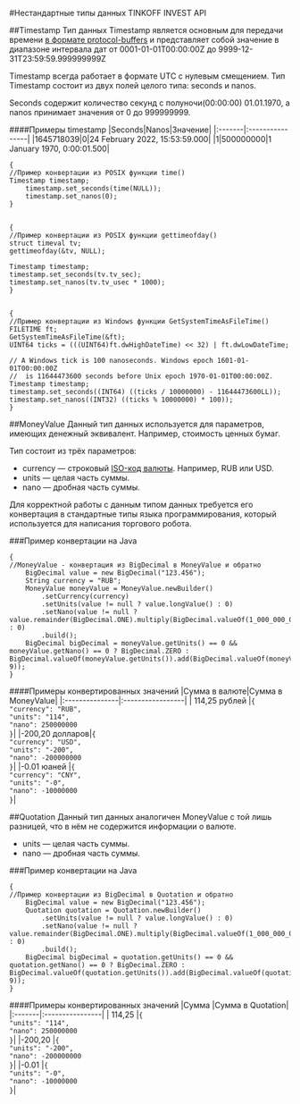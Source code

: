 #Нестандартные типы данных TINKOFF INVEST API

##Timestamp 
Тип данных Timestamp является основным для передачи времени [в формате protoсol-buffers](https://developers.google.com/protocol-buffers/docs/reference/google.protobuf#timestamp) и представляет собой значение в диапазоне интервала дат от 0001-01-01T00:00:00Z до 9999-12-31T23:59:59.999999999Z


Timestamp всегда работает в формате UTC с нулевым смещением. Тип Timestamp состоит из двух полей целого типа: seconds и nanos. 

Seconds содержит количество секунд с полуночи(00:00:00) 01.01.1970, а nanos принимает значения от 0 до 999999999.

####Примеры timestamp
|Seconds|Nanos|Значение|
|:-------|:----------------|
|1645718039|0|24 February 2022, 15:53:59.000|
|1|500000000|1 January 1970, 0:00:01.500|
 

    {
	//Пример конвертации из POSIX функции time()
	Timestamp timestamp;
    	timestamp.set_seconds(time(NULL));
    	timestamp.set_nanos(0);
    }


    {
	//Пример конвертации из POSIX функции gettimeofday()
    struct timeval tv;
    gettimeofday(&tv, NULL);

    Timestamp timestamp;
    timestamp.set_seconds(tv.tv_sec);
    timestamp.set_nanos(tv.tv_usec * 1000);
    }


    {
	//Пример конвертации из Windows функции GetSystemTimeAsFileTime()
    FILETIME ft;
    GetSystemTimeAsFileTime(&ft);
    UINT64 ticks = (((UINT64)ft.dwHighDateTime) << 32) | ft.dwLowDateTime;

    // A Windows tick is 100 nanoseconds. Windows epoch 1601-01-01T00:00:00Z
    //  is 11644473600 seconds before Unix epoch 1970-01-01T00:00:00Z.
    Timestamp timestamp;
    timestamp.set_seconds((INT64) ((ticks / 10000000) - 11644473600LL));
    timestamp.set_nanos((INT32) ((ticks % 10000000) * 100));
    }


##MoneyValue
Данный тип данных используется для параметров, имеющих денежный эквивалент. Например, стоимость ценных бумаг.

Тип состоит из трёх параметров: 

* currency — строковый [ISO-код валюты](https://ru.wikipedia.org/wiki/ISO_4217). Например, RUB или USD.
* units — целая часть суммы. 
* nano — дробная часть суммы. 

Для корректной работы с данным типом данных требуется его конвертация в стандартные типы языка программирования,
который используется для написания торгового робота. 

###Пример конвертации на Java

    {
    //MoneyValue - конвертация из BigDecimal в MoneyValue и обратно
        BigDecimal value = new BigDecimal("123.456");
        String currency = "RUB";
        MoneyValue moneyValue = MoneyValue.newBuilder() 
            .setCurrency(currency)
            .setUnits(value != null ? value.longValue() : 0)
            .setNano(value != null ? value.remainder(BigDecimal.ONE).multiply(BigDecimal.valueOf(1_000_000_000)).intValue() : 0)
            .build();
        BigDecimal bigDecimal = moneyValue.getUnits() == 0 && moneyValue.getNano() == 0 ? BigDecimal.ZERO : BigDecimal.valueOf(moneyValue.getUnits()).add(BigDecimal.valueOf(moneyValue.getNano(), 9));
    }

####Примеры конвертированных значений 
|Сумма в валюте|Сумма в MoneyValue|
|:---------------|:-----------------|
| 114,25 рублей  |`{`</br>`"currency": "RUB",`</br>`"units": "114",`</br>`"nano": 250000000`</br>`}`|
|-200,20 долларов|`{`</br>`"currency": "USD",`</br>`"units": "-200",`</br>`"nano": -200000000`</br>`}`|
|-0.01 юаней     |`{`</br>`"currency": "CNY",`</br>`"units": "-0",`</br>`"nano": -10000000`</br>`}`|

##Quotation
Данный тип данных аналогичен MoneyValue с той лишь разницей, что в нём не содержится информации о валюте.

* units — целая часть суммы.
* nano — дробная часть суммы. 

###Пример конвертации на Java

    {
    //Пример конвертации из BigDecimal в Quotation и обратно
        BigDecimal value = new BigDecimal("123.456");
        Quotation quotation = Quotation.newBuilder()
            .setUnits(value != null ? value.longValue() : 0)
            .setNano(value != null ? value.remainder(BigDecimal.ONE).multiply(BigDecimal.valueOf(1_000_000_000)).intValue() : 0)
            .build();
        BigDecimal bigDecimal = quotation.getUnits() == 0 && quotation.getNano() == 0 ? BigDecimal.ZERO : BigDecimal.valueOf(quotation.getUnits()).add(BigDecimal.valueOf(quotation.getNano(), 9));
    }

####Примеры конвертированных значений
|Сумма   |Сумма в Quotation|
|:-------|:----------------|
| 114,25 |`{`</br>`"units": "114",`</br>`"nano": 250000000`</br>`}`|
|-200,20 |`{`</br>`"units": "-200",`</br>`"nano": -200000000`</br>`}`|
|-0.01   |`{`</br>`"units": "-0",`</br>`"nano": -10000000`</br>`}`|
